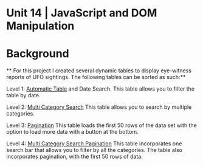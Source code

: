 
# Unit 14 | JavaScript and DOM Manipulation

# Background

** For this project I created several dynamic tables to display eye-witness reports of UFO sightings. The following tables can be sorted as such:**

Level 1: [Automatic Table](https://github.com/ABFdata/Homework/blob/master/DynamicTable/UFOTableFilters/1date_index.html) and Date Search. This table allows you to filter the table by date. 
    

Level 2: [Multi Category Search](https://github.com/ABFdata/Homework/blob/master/DynamicTable/UFOTableFilters/2multi_category.html) This table allows you to search by multiple categories.

Level 3: [Pagination](https://github.com/ABFdata/Homework/blob/master/DynamicTable/UFOTableFilters/3pagination.html) This table loads the first 50 rows of the data set with the option to load more data with a button at the bottom. 

Level 4: [Multi Category Search Pagination](https://github.com/ABFdata/Homework/blob/master/DynamicTable/UFOTableFilters/4multi_pagination.html) This table incorporates one search bar that allows you to filter by all the categories. The table also incorporates pagination, with the first 50 rows of data. 


```python

```
